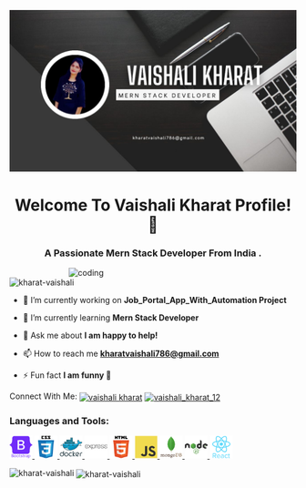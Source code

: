 ![logo](https://github.com/Kharat-Vaishali/Kharat-vaishali/blob/main/banner.jpg)
<h1 align="center" color="red">Welcome To Vaishali Kharat Profile!👋</h1>
<h3 align="center">A Passionate Mern Stack Developer From India .</h3>

<img align="right" alt ="coding" width="400" src="[[https://assets-v2.lottiefiles.com/a/f75ac2f2-116a-11ee-aa38-a35154041321/UTSEH078Aw.gif](https://user-images.githubusercontent.com/55389276/140866485-8fb1c876-9a8f-4d6a-98dc-08c4981eaf70.gif)](https://user-images.githubusercontent.com/55389276/140866485-8fb1c876-9a8f-4d6a-98dc-08c4981eaf70.gif)">

<p align="left"> <img src="https://komarev.com/ghpvc/?username=kharat-vaishali&label=Profile%20views&color=0e75b6&style=flat" alt="kharat-vaishali" /> </p>

- 🔭 I’m currently working on **Job_Portal_App_With_Automation Project**

- 🌱 I’m currently learning **Mern Stack Developer**

- 💬 Ask me about **I am happy to help!**

- 📫 How to reach me **kharatvaishali786@gmail.com**

- ⚡ Fun fact **I am funny 🤩**


<p align="left">Connect With Me:
<a href="https://linkedin.com/in/vaishali kharat" target="blank"><img align="center" src="https://raw.githubusercontent.com/rahuldkjain/github-profile-readme-generator/master/src/images/icons/Social/linked-in-alt.svg" alt="vaishali kharat" height="30" width="40" /></a>
<a href="https://instagram.com/vaishali_kharat_12" target="blank"><img align="center" src="https://raw.githubusercontent.com/rahuldkjain/github-profile-readme-generator/master/src/images/icons/Social/instagram.svg" alt="vaishali_kharat_12" height="30" width="40" /></a>
</p>

<h3 align="left">Languages and Tools:</h3>
<p align="left"> <a href="https://getbootstrap.com" target="_blank" rel="noreferrer"> <img src="https://raw.githubusercontent.com/devicons/devicon/master/icons/bootstrap/bootstrap-plain-wordmark.svg" alt="bootstrap" width="40" height="40"/> </a> <a href="https://www.w3schools.com/css/" target="_blank" rel="noreferrer"> <img src="https://raw.githubusercontent.com/devicons/devicon/master/icons/css3/css3-original-wordmark.svg" alt="css3" width="40" height="40"/> </a> <a href="https://www.docker.com/" target="_blank" rel="noreferrer"> <img src="https://raw.githubusercontent.com/devicons/devicon/master/icons/docker/docker-original-wordmark.svg" alt="docker" width="40" height="40"/> </a> <a href="https://expressjs.com" target="_blank" rel="noreferrer"> <img src="https://raw.githubusercontent.com/devicons/devicon/master/icons/express/express-original-wordmark.svg" alt="express" width="40" height="40"/> </a> <a href="https://www.w3.org/html/" target="_blank" rel="noreferrer"> <img src="https://raw.githubusercontent.com/devicons/devicon/master/icons/html5/html5-original-wordmark.svg" alt="html5" width="40" height="40"/> </a> <a href="https://developer.mozilla.org/en-US/docs/Web/JavaScript" target="_blank" rel="noreferrer"> <img src="https://raw.githubusercontent.com/devicons/devicon/master/icons/javascript/javascript-original.svg" alt="javascript" width="40" height="40"/> </a> <a href="https://www.mongodb.com/" target="_blank" rel="noreferrer"> <img src="https://raw.githubusercontent.com/devicons/devicon/master/icons/mongodb/mongodb-original-wordmark.svg" alt="mongodb" width="40" height="40"/> </a> <a href="https://nodejs.org" target="_blank" rel="noreferrer"> <img src="https://raw.githubusercontent.com/devicons/devicon/master/icons/nodejs/nodejs-original-wordmark.svg" alt="nodejs" width="40" height="40"/> </a> <a href="https://reactjs.org/" target="_blank" rel="noreferrer"> <img src="https://raw.githubusercontent.com/devicons/devicon/master/icons/react/react-original-wordmark.svg" alt="react" width="40" height="40"/> </a> </p>

<p><img align="left" src="https://github-readme-stats.vercel.app/api/top-langs?username=kharat-vaishali&show_icons=true&locale=en&layout=compact" alt="kharat-vaishali" /></p>

<p>&nbsp;<img align="center" src="https://github-readme-stats.vercel.app/api?username=kharat-vaishali&show_icons=true&locale=en" alt="kharat-vaishali" /></p>

